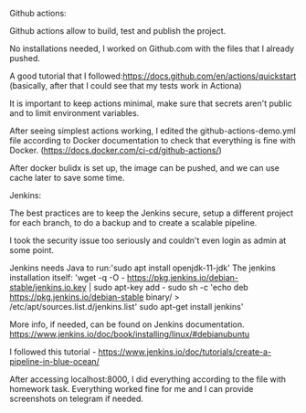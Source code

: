 Github actions:

Github actions allow to build, test and publish the project.

No installations needed, I worked on Github.com with the files that I already pushed. 

A good tutorial that I followed:https://docs.github.com/en/actions/quickstart (basically, after that I could see that my tests work in Actiona)

It is important to keep actions minimal, make sure that secrets aren't public and to limit environment variables.

After seeing simplest actions working, I edited the github-actions-demo.yml file according to Docker documentation to check that everything is fine with Docker. (https://docs.docker.com/ci-cd/github-actions/)

After docker bulidx is set up, the image can be pushed, and we can use cache later to save some time.

Jenkins:

The best practices are to keep the Jenkins secure, setup a different project for each branch, to do a backup and to create a scalable pipeline.

I took the security issue too seriously and couldn't even login as admin at some point.

Jenkins needs Java to run:'sudo apt install openjdk-11-jdk'
The jenkins installation itself: 'wget -q -O - https://pkg.jenkins.io/debian-stable/jenkins.io.key | sudo apt-key add -
sudo sh -c 'echo deb https://pkg.jenkins.io/debian-stable binary/ > \
    /etc/apt/sources.list.d/jenkins.list'
sudo apt-get install jenkins' 

More info, if needed, can be found on Jenkins documentation. https://www.jenkins.io/doc/book/installing/linux/#debianubuntu

I followed this tutorial - https://www.jenkins.io/doc/tutorials/create-a-pipeline-in-blue-ocean/

After accessing localhost:8000, I did everything according to the file with homework task.
Everything worked fine for me and I can provide screenshots on telegram if needed.